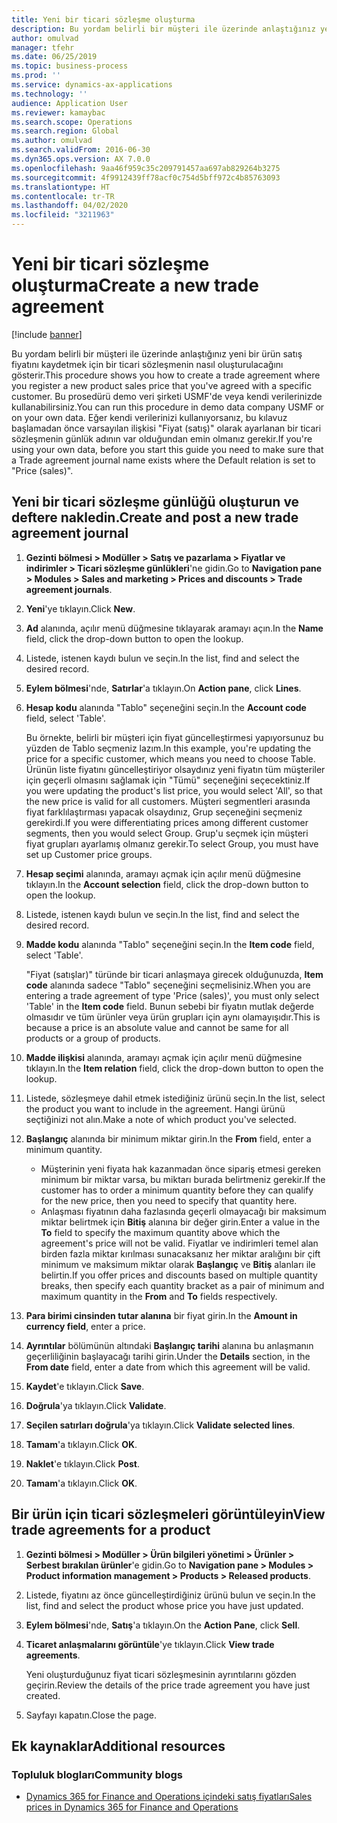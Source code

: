 ```yaml
---
title: Yeni bir ticari sözleşme oluşturma
description: Bu yordam belirli bir müşteri ile üzerinde anlaştığınız yeni bir ürün satış fiyatını kaydetmek için bir ticari sözleşmenin nasıl oluşturulacağını gösterir.
author: omulvad
manager: tfehr
ms.date: 06/25/2019
ms.topic: business-process
ms.prod: ''
ms.service: dynamics-ax-applications
ms.technology: ''
audience: Application User
ms.reviewer: kamaybac
ms.search.scope: Operations
ms.search.region: Global
ms.author: omulvad
ms.search.validFrom: 2016-06-30
ms.dyn365.ops.version: AX 7.0.0
ms.openlocfilehash: 9aa46f959c35c209791457aa697ab829264b3275
ms.sourcegitcommit: 4f9912439ff78acf0c754d5bff972c4b85763093
ms.translationtype: HT
ms.contentlocale: tr-TR
ms.lasthandoff: 04/02/2020
ms.locfileid: "3211963"
---
```

# <a name="create-a-new-trade-agreement"></a><span data-ttu-id="41dbf-103">Yeni bir ticari sözleşme oluşturma</span><span class="sxs-lookup"><span data-stu-id="41dbf-103">Create a new trade agreement</span></span>

[!include [banner](../../includes/banner.md)]

<span data-ttu-id="41dbf-104">Bu yordam belirli bir müşteri ile üzerinde anlaştığınız yeni bir ürün satış fiyatını kaydetmek için bir ticari sözleşmenin nasıl oluşturulacağını gösterir.</span><span class="sxs-lookup"><span data-stu-id="41dbf-104">This procedure shows you how to create a trade agreement where you register a new product sales price that you've agreed with a specific customer.</span></span> <span data-ttu-id="41dbf-105">Bu prosedürü demo veri şirketi USMF'de veya kendi verilerinizde kullanabilirsiniz.</span><span class="sxs-lookup"><span data-stu-id="41dbf-105">You can run this procedure in demo data company USMF or on your own data.</span></span> <span data-ttu-id="41dbf-106">Eğer kendi verilerinizi kullanıyorsanız, bu kılavuz başlamadan önce varsayılan ilişkisi "Fiyat (satış)" olarak ayarlanan bir ticari sözleşmenin günlük adının var olduğundan emin olmanız gerekir.</span><span class="sxs-lookup"><span data-stu-id="41dbf-106">If you're using your own data, before you start this guide you need to make sure that a Trade agreement journal name exists where the Default relation is set to "Price (sales)".</span></span>


## <a name="create-and-post-a-new-trade-agreement-journal"></a><span data-ttu-id="41dbf-107">Yeni bir ticari sözleşme günlüğü oluşturun ve deftere nakledin.</span><span class="sxs-lookup"><span data-stu-id="41dbf-107">Create and post a new trade agreement journal</span></span>
1. <span data-ttu-id="41dbf-108">**Gezinti bölmesi > Modüller > Satış ve pazarlama > Fiyatlar ve indirimler > Ticari sözleşme günlükleri**'ne gidin.</span><span class="sxs-lookup"><span data-stu-id="41dbf-108">Go to **Navigation pane > Modules > Sales and marketing > Prices and discounts > Trade agreement journals**.</span></span>
2. <span data-ttu-id="41dbf-109">**Yeni**'ye tıklayın.</span><span class="sxs-lookup"><span data-stu-id="41dbf-109">Click **New**.</span></span>
3. <span data-ttu-id="41dbf-110">**Ad** alanında, açılır menü düğmesine tıklayarak aramayı açın.</span><span class="sxs-lookup"><span data-stu-id="41dbf-110">In the **Name** field, click the drop-down button to open the lookup.</span></span>
4. <span data-ttu-id="41dbf-111">Listede, istenen kaydı bulun ve seçin.</span><span class="sxs-lookup"><span data-stu-id="41dbf-111">In the list, find and select the desired record.</span></span>
5. <span data-ttu-id="41dbf-112">**Eylem bölmesi**'nde, **Satırlar**'a tıklayın.</span><span class="sxs-lookup"><span data-stu-id="41dbf-112">On **Action pane**, click **Lines**.</span></span>
6. <span data-ttu-id="41dbf-113">**Hesap kodu** alanında "Tablo" seçeneğini seçin.</span><span class="sxs-lookup"><span data-stu-id="41dbf-113">In the **Account code** field, select 'Table'.</span></span>
    
    <span data-ttu-id="41dbf-114">Bu örnekte, belirli bir müşteri için fiyat güncelleştirmesi yapıyorsunuz bu yüzden de Tablo seçmeniz lazım.</span><span class="sxs-lookup"><span data-stu-id="41dbf-114">In this example, you're updating the price for a specific customer, which means you need to choose Table.</span></span> <span data-ttu-id="41dbf-115">Ürünün liste fiyatını güncelleştiriyor olsaydınız yeni fiyatın tüm müşteriler için geçerli olmasını sağlamak için "Tümü" seçeneğini seçecektiniz.</span><span class="sxs-lookup"><span data-stu-id="41dbf-115">If you were updating the product's list price, you would select 'All', so that the new price is valid for all customers.</span></span> <span data-ttu-id="41dbf-116">Müşteri segmentleri arasında fiyat farklılaştırması yapacak olsaydınız, Grup seçeneğini seçmeniz gerekirdi.</span><span class="sxs-lookup"><span data-stu-id="41dbf-116">If you were differentiating prices among different customer segments, then you would select Group.</span></span> <span data-ttu-id="41dbf-117">Grup'u seçmek için müşteri fiyat grupları ayarlamış olmanız gerekir.</span><span class="sxs-lookup"><span data-stu-id="41dbf-117">To select Group, you must have set up Customer price groups.</span></span>  

7. <span data-ttu-id="41dbf-118">**Hesap seçimi** alanında, aramayı açmak için açılır menü düğmesine tıklayın.</span><span class="sxs-lookup"><span data-stu-id="41dbf-118">In the **Account selection** field, click the drop-down button to open the lookup.</span></span>
8. <span data-ttu-id="41dbf-119">Listede, istenen kaydı bulun ve seçin.</span><span class="sxs-lookup"><span data-stu-id="41dbf-119">In the list, find and select the desired record.</span></span>
9. <span data-ttu-id="41dbf-120">**Madde kodu** alanında "Tablo" seçeneğini seçin.</span><span class="sxs-lookup"><span data-stu-id="41dbf-120">In the **Item code** field, select 'Table'.</span></span>
    
    <span data-ttu-id="41dbf-121">"Fiyat (satışlar)" türünde bir ticari anlaşmaya girecek olduğunuzda, **Item code** alanında sadece "Tablo" seçeneğini seçmelisiniz.</span><span class="sxs-lookup"><span data-stu-id="41dbf-121">When you are entering a trade agreement of type 'Price (sales)', you must only select 'Table' in the **Item code** field.</span></span> <span data-ttu-id="41dbf-122">Bunun sebebi bir fiyatın mutlak değerde olmasıdır ve tüm ürünler veya ürün grupları için aynı olamayışıdır.</span><span class="sxs-lookup"><span data-stu-id="41dbf-122">This is because a price is an absolute value and cannot be same for all products or a group of products.</span></span>
    
10. <span data-ttu-id="41dbf-123">**Madde ilişkisi** alanında, aramayı açmak için açılır menü düğmesine tıklayın.</span><span class="sxs-lookup"><span data-stu-id="41dbf-123">In the **Item relation** field, click the drop-down button to open the lookup.</span></span>
11. <span data-ttu-id="41dbf-124">Listede, sözleşmeye dahil etmek istediğiniz ürünü seçin.</span><span class="sxs-lookup"><span data-stu-id="41dbf-124">In the list, select the product you want to include in the agreement.</span></span> <span data-ttu-id="41dbf-125">Hangi ürünü seçtiğinizi not alın.</span><span class="sxs-lookup"><span data-stu-id="41dbf-125">Make a note of which product you've selected.</span></span>  
12. <span data-ttu-id="41dbf-126">**Başlangıç** alanında bir minimum miktar girin.</span><span class="sxs-lookup"><span data-stu-id="41dbf-126">In the **From** field, enter a minimum quantity.</span></span>
    - <span data-ttu-id="41dbf-127">Müşterinin yeni fiyata hak kazanmadan önce sipariş etmesi gereken minimum bir miktar varsa, bu miktarı burada belirtmeniz gerekir.</span><span class="sxs-lookup"><span data-stu-id="41dbf-127">If the customer has to order a minimum quantity before they can qualify for the new price, then you need to specify that quantity here.</span></span>  
    - <span data-ttu-id="41dbf-128">Anlaşması fiyatının daha fazlasında geçerli olmayacağı bir maksimum miktar belirtmek için **Bitiş** alanına bir değer girin.</span><span class="sxs-lookup"><span data-stu-id="41dbf-128">Enter a value in the **To** field to specify the maximum quantity above which the agreement's price will not be valid.</span></span> <span data-ttu-id="41dbf-129">Fiyatlar ve indirimleri temel alan birden fazla miktar kırılması sunacaksanız her miktar aralığını bir çift minimum ve maksimum miktar olarak **Başlangıç** ve **Bitiş** alanları ile belirtin.</span><span class="sxs-lookup"><span data-stu-id="41dbf-129">If you offer prices and discounts based on multiple quantity breaks, then specify each quantity bracket as a pair of minimum and maximum quantity in the **From** and **To** fields respectively.</span></span>
13. <span data-ttu-id="41dbf-130">**Para birimi cinsinden tutar alanına** bir fiyat girin.</span><span class="sxs-lookup"><span data-stu-id="41dbf-130">In the **Amount in currency field**, enter a price.</span></span>
14. <span data-ttu-id="41dbf-131">**Ayrıntılar** bölümünün altındaki **Başlangıç tarihi** alanına bu anlaşmanın geçerliliğinin başlayacağı tarihi girin.</span><span class="sxs-lookup"><span data-stu-id="41dbf-131">Under the **Details** section, in the **From date** field, enter a date from which this agreement will be valid.</span></span>
15. <span data-ttu-id="41dbf-132">**Kaydet**'e tıklayın.</span><span class="sxs-lookup"><span data-stu-id="41dbf-132">Click **Save**.</span></span>
16. <span data-ttu-id="41dbf-133">**Doğrula**'ya tıklayın.</span><span class="sxs-lookup"><span data-stu-id="41dbf-133">Click **Validate**.</span></span>
17. <span data-ttu-id="41dbf-134">**Seçilen satırları doğrula**'ya tıklayın.</span><span class="sxs-lookup"><span data-stu-id="41dbf-134">Click **Validate selected lines**.</span></span>
18. <span data-ttu-id="41dbf-135">**Tamam**'a tıklayın.</span><span class="sxs-lookup"><span data-stu-id="41dbf-135">Click **OK**.</span></span>
19. <span data-ttu-id="41dbf-136">**Naklet**'e tıklayın.</span><span class="sxs-lookup"><span data-stu-id="41dbf-136">Click **Post**.</span></span>
20. <span data-ttu-id="41dbf-137">**Tamam**'a tıklayın.</span><span class="sxs-lookup"><span data-stu-id="41dbf-137">Click **OK**.</span></span>

## <a name="view-trade-agreements-for-a-product"></a><span data-ttu-id="41dbf-138">Bir ürün için ticari sözleşmeleri görüntüleyin</span><span class="sxs-lookup"><span data-stu-id="41dbf-138">View trade agreements for a product</span></span>
1. <span data-ttu-id="41dbf-139">**Gezinti bölmesi > Modüller > Ürün bilgileri yönetimi > Ürünler > Serbest bırakılan ürünler**'e gidin.</span><span class="sxs-lookup"><span data-stu-id="41dbf-139">Go to **Navigation pane > Modules > Product information management > Products > Released products**.</span></span>
2. <span data-ttu-id="41dbf-140">Listede, fiyatını az önce güncelleştirdiğiniz ürünü bulun ve seçin.</span><span class="sxs-lookup"><span data-stu-id="41dbf-140">In the list, find and select the product whose price you have just updated.</span></span>
3. <span data-ttu-id="41dbf-141">**Eylem bölmesi**'nde, **Satış**'a tıklayın.</span><span class="sxs-lookup"><span data-stu-id="41dbf-141">On the **Action Pane**, click **Sell**.</span></span>
4. <span data-ttu-id="41dbf-142">**Ticaret anlaşmalarını görüntüle**'ye tıklayın.</span><span class="sxs-lookup"><span data-stu-id="41dbf-142">Click **View trade agreements**.</span></span>
    
    <span data-ttu-id="41dbf-143">Yeni oluşturduğunuz fiyat ticari sözleşmesinin ayrıntılarını gözden geçirin.</span><span class="sxs-lookup"><span data-stu-id="41dbf-143">Review the details of the price trade agreement you have just created.</span></span>    

5. <span data-ttu-id="41dbf-144">Sayfayı kapatın.</span><span class="sxs-lookup"><span data-stu-id="41dbf-144">Close the page.</span></span>

## <a name="additional-resources"></a><span data-ttu-id="41dbf-145">Ek kaynaklar</span><span class="sxs-lookup"><span data-stu-id="41dbf-145">Additional resources</span></span>
### <a name="community-blogs"></a><span data-ttu-id="41dbf-146">Topluluk blogları</span><span class="sxs-lookup"><span data-stu-id="41dbf-146">Community blogs</span></span>
- [<span data-ttu-id="41dbf-147">Dynamics 365 for Finance and Operations içindeki satış fiyatları</span><span class="sxs-lookup"><span data-stu-id="41dbf-147">Sales prices in Dynamics 365 for Finance and Operations</span></span>](https://financefunction.tech/2018/11/14/sales-prices-in-dynamics-365-for-finance-and-operations/#sales_price_in_trade_agreements)
